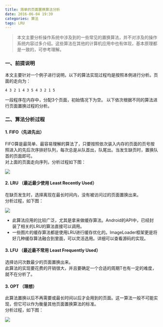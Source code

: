 ```yaml
---
title: 简单的页面置换算法分析
date: 2016-06-04 19:39
categories: 算法
tags: LRU
---
```

>本文主要分析操作系统中涉及到的一些常见的置换算法，并不对涉及的操作系统内容过多介绍。这些算法在其他的计算机应用中也有体现，基本原理都是一致的，可参考理解。

### 一、前提说明
本文主要针对一个例子进行说明，以下的算法实现过程均是按照本例进行分析。页面的走向为：

    4 3 2 1 4 3 5 4 3 2 1 5 
一段程序在内存中，分配3个页面，初始情况下为空。
以下依次根据不同的算法进行页面置换过程的分析。
### 二、算法分析过程
#### 1. FIFO（先进先出）
FIFO算是最简单、最容易理解的算法了，只要按照依次装入内存的页面的页号按照进入的先后次序排好队列，每次总是从队首出，队尾出。当发生缺页时，置换队首的页面即可。<br>
对上面的页面走向序列，分析过程如下图：

![](https://canyifenglin-1258849639.cos.ap-beijing.myqcloud.com/blog/files/%E5%9B%BE1.png)
#### 2. LRU （最近最少使用 Least Recently Used）
在缺页发生时，选择离现在最长时间内，没有被访问过的页面置换出来。<br>
分析过程，如下图：

![](https://canyifenglin-1258849639.cos.ap-beijing.myqcloud.com/blog/files/%E5%9B%BE2.png)

* 此算法应用的比较广泛，尤其是拿来做缓存算法。Android的API中，已经封装了相关的LRU的算法直接可以调用。
* 一些图片的缓存算法都是使用LRU进行缓存优化的。ImageLoader框架更是将好几种缓存算法融合到里面，可以灵活选用。详细可以查看源码的实现。
#### 3. LFU （最近最不常用 Least Frequently Used）
选择访问次数最少的页面置换出来。<br>此算法的实现要花费的开销很大，并且要确定一个合适的周期T也有一定的难度，就不在分析了。
#### 3. OPT （理想）
此算法置换以后不再需要或最长时间以后才会用到的页面。这一算法一般不可能实现，但它可以作为衡量其他页面置换算法的标准。<br>
分析过程，如下图：

![](https://canyifenglin-1258849639.cos.ap-beijing.myqcloud.com/blog/files/%E5%9B%BE3.png)
